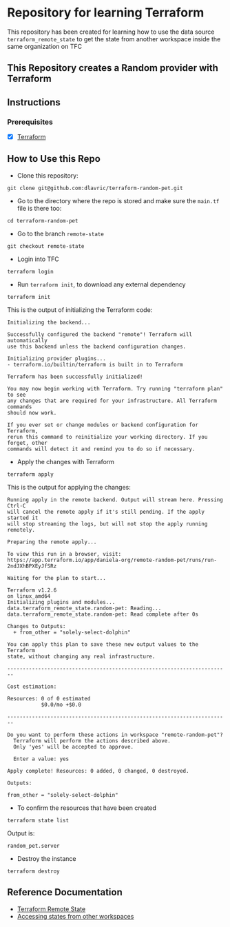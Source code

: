 # Repository for learning Terraform
This repository has been created for learning how to use the data source `terraform_remote_state` to get the state from another workspace inside the same organization on TFC

## This Repository creates a Random provider with Terraform

## Instructions

### Prerequisites

- [X] [Terraform](https://www.terraform.io/downloads)

## How to Use this Repo

- Clone this repository:
```shell
git clone git@github.com:dlavric/terraform-random-pet.git
```

- Go to the directory where the repo is stored and make sure the `main.tf` file is there too:
```shell
cd terraform-random-pet
```

- Go to the branch `remote-state`
```shell
git checkout remote-state
```

- Login into TFC
```shell
terraform login
```

- Run `terraform init`, to download any external dependency
```shell
terraform init
```

This is the output of initializing the Terraform code:
```shell
Initializing the backend...

Successfully configured the backend "remote"! Terraform will automatically
use this backend unless the backend configuration changes.

Initializing provider plugins...
- terraform.io/builtin/terraform is built in to Terraform

Terraform has been successfully initialized!

You may now begin working with Terraform. Try running "terraform plan" to see
any changes that are required for your infrastructure. All Terraform commands
should now work.

If you ever set or change modules or backend configuration for Terraform,
rerun this command to reinitialize your working directory. If you forget, other
commands will detect it and remind you to do so if necessary.
```

- Apply the changes with Terraform
```shell
terraform apply
```

This is the output for applying the changes:
```shell
Running apply in the remote backend. Output will stream here. Pressing Ctrl-C
will cancel the remote apply if it's still pending. If the apply started it
will stop streaming the logs, but will not stop the apply running remotely.

Preparing the remote apply...

To view this run in a browser, visit:
https://app.terraform.io/app/daniela-org/remote-random-pet/runs/run-2ndJXhBPXEyJfSRz

Waiting for the plan to start...

Terraform v1.2.6
on linux_amd64
Initializing plugins and modules...
data.terraform_remote_state.random-pet: Reading...
data.terraform_remote_state.random-pet: Read complete after 0s

Changes to Outputs:
  + from_other = "solely-select-dolphin"

You can apply this plan to save these new output values to the Terraform
state, without changing any real infrastructure.

------------------------------------------------------------------------

Cost estimation:

Resources: 0 of 0 estimated
           $0.0/mo +$0.0

------------------------------------------------------------------------

Do you want to perform these actions in workspace "remote-random-pet"?
  Terraform will perform the actions described above.
  Only 'yes' will be accepted to approve.

  Enter a value: yes

Apply complete! Resources: 0 added, 0 changed, 0 destroyed.

Outputs:

from_other = "solely-select-dolphin"
```

- To confirm the resources that have been created
```shell
terraform state list
```

Output is:
```shell
random_pet.server
```

- Destroy the instance
```shell
terraform destroy
```


## Reference Documentation
- [Terraform Remote State](https://www.terraform.io/language/state/remote-state-data)
- [Accessing states from other workspaces](https://www.terraform.io/cloud-docs/workspaces/state#accessing-state-from-other-workspaces)
